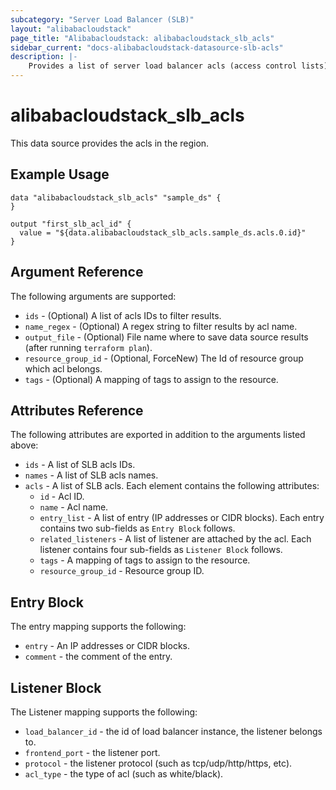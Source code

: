 ```yaml
---
subcategory: "Server Load Balancer (SLB)"
layout: "alibabacloudstack"
page_title: "Alibabacloudstack: alibabacloudstack_slb_acls"
sidebar_current: "docs-alibabacloudstack-datasource-slb-acls"
description: |-
    Provides a list of server load balancer acls (access control lists) to the user.
---
```


# alibabacloudstack\_slb_acls

This data source provides the acls in the region.

## Example Usage

```
data "alibabacloudstack_slb_acls" "sample_ds" {
}

output "first_slb_acl_id" {
  value = "${data.alibabacloudstack_slb_acls.sample_ds.acls.0.id}"
}
```

## Argument Reference

The following arguments are supported:

* `ids` - (Optional) A list of acls IDs to filter results.
* `name_regex` - (Optional) A regex string to filter results by acl name.
* `output_file` - (Optional) File name where to save data source results (after running `terraform plan`).
* `resource_group_id` - (Optional, ForceNew) The Id of resource group which acl belongs.
* `tags` - (Optional) A mapping of tags to assign to the resource.

## Attributes Reference

The following attributes are exported in addition to the arguments listed above:

* `ids` - A list of SLB acls IDs.
* `names` - A list of SLB acls names.
* `acls` - A list of SLB  acls. Each element contains the following attributes:
  * `id` - Acl ID.
  * `name` - Acl name.
  * `entry_list` - A list of entry (IP addresses or CIDR blocks).  Each entry contains two sub-fields as `Entry Block` follows.
  * `related_listeners` - A list of listener are attached by the acl.  Each listener contains four sub-fields as `Listener Block` follows.
  * `tags` - A mapping of tags to assign to the resource.
  * `resource_group_id` - Resource group ID.
## Entry Block

The entry mapping supports the following:

* `entry`   - An IP addresses or CIDR blocks.
* `comment` - the comment of the entry.

## Listener Block

The Listener mapping supports the following:

* `load_balancer_id` - the id of load balancer instance, the listener belongs to.
* `frontend_port` - the listener port.
* `protocol`      - the listener protocol (such as tcp/udp/http/https, etc).
* `acl_type`      - the type of acl (such as white/black).
